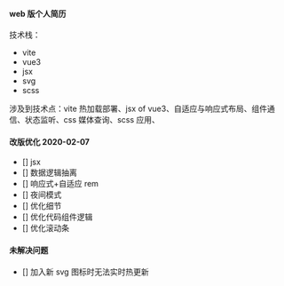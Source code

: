 #### web 版个人简历

技术栈：

- vite
- vue3
- jsx
- svg
- scss

涉及到技术点：vite 热加载部署、jsx of vue3、自适应与响应式布局、组件通信、状态监听、css 媒体查询、scss 应用、

#### 改版优化 2020-02-07

- [] jsx
- [] 数据逻辑抽离
- [] 响应式+自适应 rem
- [] 夜间模式
- [] 优化细节
- [] 优化代码组件逻辑
- [] 优化滚动条

#### 未解决问题

- [] 加入新 svg 图标时无法实时热更新
